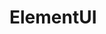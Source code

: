 <!--
 * @Description: ElementUI
 * @Author: 武明琴
 * @Date: 2021-01-20 16:24:55
 * @EditAuthor: 修改人名称
 * @LastEditTime: 2021-01-20 16:24:55
-->
# ElementUI